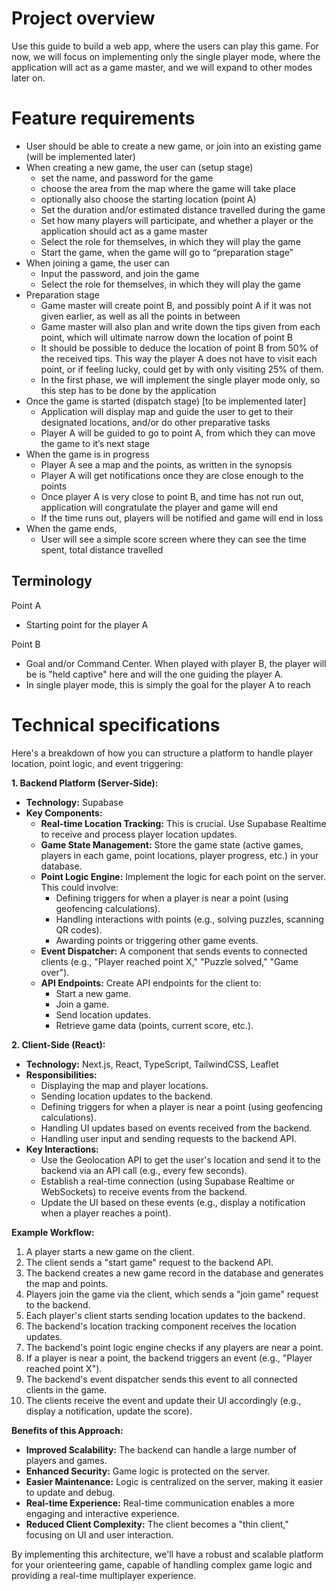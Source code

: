 # Project overview

Use this guide to build a web app, where the users can play this game. For now, we will focus on implementing only the single player mode, where the application will act as a game master, and we will expand to other modes later on.

# Feature requirements

- User should be able to create a new game, or join into an existing game (will be implemented later)
- When creating a new game, the user can (setup stage)
  - set the name, and password for the game
  - choose the area from the map where the game will take place
  - optionally also choose the starting location (point A)
  - Set the duration and/or estimated distance travelled during the game
  - Set how many players will participate, and whether a player or the application should act as a game master
  - Select the role for themselves, in which they will play the game
  - Start the game, when the game will go to “preparation stage”
- When joining a game, the user can
  - Input the password, and join the game
  - Select the role for themselves, in which they will play the game
- Preparation stage
  - Game master will create point B, and possibly point A if it was not given earlier, as well as all the points in between
  - Game master will also plan and write down the tips given from each point, which will ultimate narrow down the location of point B
  - It should be possible to deduce the location of point B from 50% of the received tips. This way the player A does not have to visit each point, or if feeling lucky, could get by with only visiting 25% of them.
  - In the first phase, we will implement the single player mode only, so this step has to be done by the application
- Once the game is started (dispatch stage) [to be implemented later]
  - Application will display map and guide the user to get to their designated locations, and/or do other preparative tasks
  - Player A will be guided to go to point A, from which they can move the game to it’s next stage
- When the game is in progress
  - Player A see a map and the points, as written in the synopsis
  - Player A will get notifications once they are close enough to the points
  - Once player A is very close to point B, and time has not run out, application will congratulate the player and game will end
  - If the time runs out, players will be notified and game will end in loss
- When the game ends,
  - User will see a simple score screen where they can see the time spent, total distance travelled

## Terminology

Point A
- Starting point for the player A

Point B
  - Goal and/or Command Center. When played with player B, the player will be is "held captive" here and will the one guiding the player A.
  - In single player mode, this is simply the goal for the player A to reach

# Technical specifications

Here's a breakdown of how you can structure a platform to handle player location, point logic, and event triggering:

**1. Backend Platform (Server-Side):**

*   **Technology:** Supabase
*   **Key Components:**
    *   **Real-time Location Tracking:** This is crucial. Use Supabase Realtime to receive and process player location updates.
    *   **Game State Management:** Store the game state (active games, players in each game, point locations, player progress, etc.) in your database.
    *   **Point Logic Engine:** Implement the logic for each point on the server. This could involve:
        *   Defining triggers for when a player is near a point (using geofencing calculations).
        *   Handling interactions with points (e.g., solving puzzles, scanning QR codes).
        *   Awarding points or triggering other game events.
    *   **Event Dispatcher:** A component that sends events to connected clients (e.g., "Player reached point X," "Puzzle solved," "Game over").
    *   **API Endpoints:** Create API endpoints for the client to:
        *   Start a new game.
        *   Join a game.
        *   Send location updates.
        *   Retrieve game data (points, current score, etc.).

**2. Client-Side (React):**

*   **Technology:** Next.js, React, TypeScript, TailwindCSS, Leaflet
*   **Responsibilities:**
    *   Displaying the map and player locations.
    *   Sending location updates to the backend.
    *   Defining triggers for when a player is near a point (using geofencing calculations).
    *   Handling UI updates based on events received from the backend.
    *   Handling user input and sending requests to the backend API.
*   **Key Interactions:**
    *   Use the Geolocation API to get the user's location and send it to the backend via an API call (e.g., every few seconds).
    *   Establish a real-time connection (using Supabase Realtime or WebSockets) to receive events from the backend.
    *   Update the UI based on these events (e.g., display a notification when a player reaches a point).

**Example Workflow:**

1.  A player starts a new game on the client.
2.  The client sends a "start game" request to the backend API.
3.  The backend creates a new game record in the database and generates the map and points.
4.  Players join the game via the client, which sends a "join game" request to the backend.
5.  Each player's client starts sending location updates to the backend.
6.  The backend's location tracking component receives the location updates.
7.  The backend's point logic engine checks if any players are near a point.
8.  If a player is near a point, the backend triggers an event (e.g., "Player reached point X").
9.  The backend's event dispatcher sends this event to all connected clients in the game.
10. The clients receive the event and update their UI accordingly (e.g., display a notification, update the score).

**Benefits of this Approach:**

*   **Improved Scalability:** The backend can handle a large number of players and games.
*   **Enhanced Security:** Game logic is protected on the server.
*   **Easier Maintenance:** Logic is centralized on the server, making it easier to update and debug.
*   **Real-time Experience:** Real-time communication enables a more engaging and interactive experience.
*   **Reduced Client Complexity:** The client becomes a "thin client," focusing on UI and user interaction.

By implementing this architecture, we'll have a robust and scalable platform for your orienteering game, capable of handling complex game logic and providing a real-time multiplayer experience.
